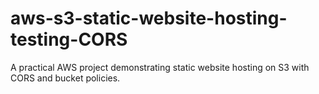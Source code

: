 # aws-s3-static-website-hosting-testing-CORS
A practical AWS project demonstrating static website hosting on S3 with CORS and bucket policies.
